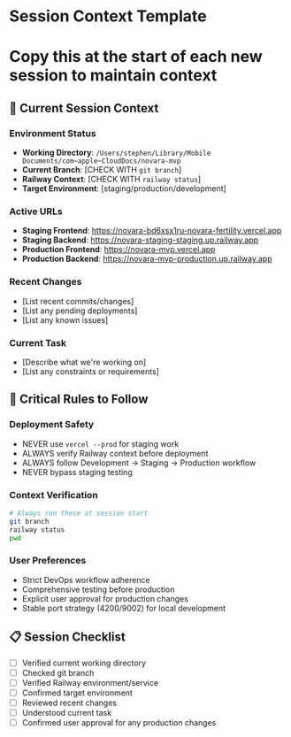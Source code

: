 # Session Context Template
# Copy this at the start of each new session to maintain context

## 🎯 Current Session Context

### Environment Status
- **Working Directory**: `/Users/stephen/Library/Mobile Documents/com~apple~CloudDocs/novara-mvp`
- **Current Branch**: [CHECK WITH `git branch`]
- **Railway Context**: [CHECK WITH `railway status`]
- **Target Environment**: [staging/production/development]

### Active URLs
- **Staging Frontend**: https://novara-bd6xsx1ru-novara-fertility.vercel.app
- **Staging Backend**: https://novara-staging-staging.up.railway.app
- **Production Frontend**: https://novara-mvp.vercel.app
- **Production Backend**: https://novara-mvp-production.up.railway.app

### Recent Changes
- [List recent commits/changes]
- [List any pending deployments]
- [List any known issues]

### Current Task
- [Describe what we're working on]
- [List any constraints or requirements]

## 🚨 Critical Rules to Follow

### Deployment Safety
- NEVER use `vercel --prod` for staging work
- ALWAYS verify Railway context before deployment
- ALWAYS follow Development → Staging → Production workflow
- NEVER bypass staging testing

### Context Verification
```bash
# Always run these at session start
git branch
railway status
pwd
```

### User Preferences
- Strict DevOps workflow adherence
- Comprehensive testing before production
- Explicit user approval for production changes
- Stable port strategy (4200/9002) for local development

## 📋 Session Checklist

- [ ] Verified current working directory
- [ ] Checked git branch
- [ ] Verified Railway environment/service
- [ ] Confirmed target environment
- [ ] Reviewed recent changes
- [ ] Understood current task
- [ ] Confirmed user approval for any production changes 